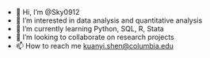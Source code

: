 - 👋 Hi, I’m @Sky0912
- 👀 I’m interested in data analysis and quantitative analysis
- 🌱 I’m currently learning Python, SQL, R, Stata
- 💞️ I’m looking to collaborate on research projects
- 📫 How to reach me kuanyi.shen@columbia.edu

<!---
Sky0912/Sky0912 is a ✨ special ✨ repository because its `README.md` (this file) appears on your GitHub profile.
You can click the Preview link to take a look at your changes.
--->
